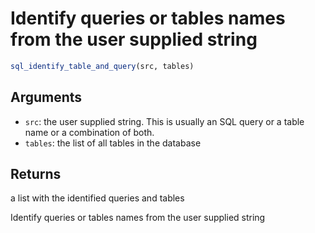 # Identify queries or tables names from the user supplied string

```r
sql_identify_table_and_query(src, tables)
```

## Arguments

- `src`: the user supplied string. This is usually an SQL query or a table name or a combination of both.
- `tables`: the list of all tables in the database

## Returns

a list with the identified queries and tables

Identify queries or tables names from the user supplied string
